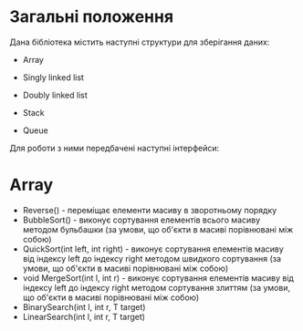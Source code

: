 # Загальні положення

Дана бібліотека містить наступні структури для зберігання даних:

* Array

* Singly linked list

* Doubly linked list

* Stack

* Queue

Для роботи з ними передбачені наступні інтерфейси:

# Array

* Reverse() - переміщає елементи масиву в зворотньому порядку
* BubbleSort() - виконує сортування елементів всього масиву методом бульбашки (за умови, що об'єкти в масиві порівнювані між собою)
* QuickSort(int left, int right) - виконує сортування елементів масиву від індексу left до індексу right методом швидкого сортування (за умови, що об'єкти в масиві порівнювані між собою)
*	void MergeSort(int l, int r) - виконує сортування елементів масиву від індексу left до індексу right методом сортування злиттям (за умови, що об'єкти в масиві порівнювані між собою)
* BinarySearch(int l, int r, T target)
* LinearSearch(int l, int r, T target)
